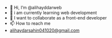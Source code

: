 - 👋 Hi, I’m @alihayddarweb
- 👀 i am currently learning web development
- 🌱 I want to collaborate as a front-end developer
- 📫 How to reach me 
- alihaydarsahin041020@gmail.com
